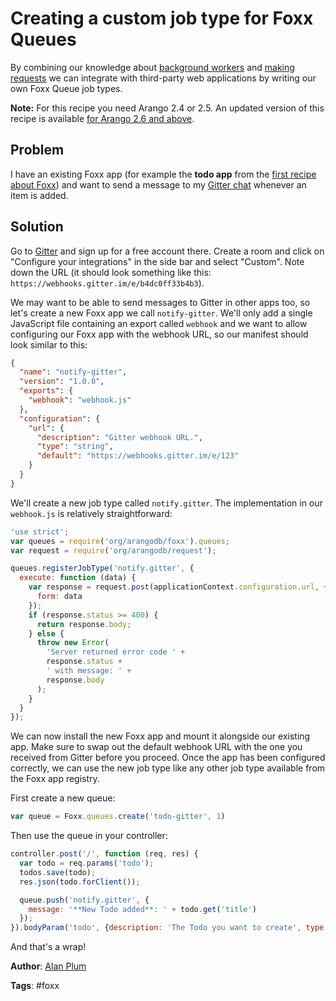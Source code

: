 # Creating a custom job type for Foxx Queues

By combining our knowledge about [background workers](QueuesLegacy.md) and [making requests](MakingRequests.md) we can integrate with third-party web applications by writing our own Foxx Queue job types.

**Note:** For this recipe you need Arango 2.4 or 2.5. An updated version of this recipe is available [for Arango 2.6 and above](CustomQueueJobs.md).

## Problem

I have an existing Foxx app (for example the **todo app** from the [first recipe about Foxx](FirstSteps.md)) and want to send a message to my [Gitter chat](https://gitter.im) whenever an item is added.

## Solution

Go to [Gitter](https://gitter.im) and sign up for a free account there. Create a room and click on "Configure your integrations" in the side bar and select "Custom". Note down the URL (it should look something like this: `https://webhooks.gitter.im/e/b4dc0ff33b4b3`).

We may want to be able to send messages to Gitter in other apps too, so let's create a new Foxx app we call `notify-gitter`. We'll only add a single JavaScript file containing an export called `webhook` and we want to allow configuring our Foxx app with the webhook URL, so our manifest should look similar to this:

```json
{
  "name": "notify-gitter",
  "version": "1.0.0",
  "exports": {
    "webhook": "webhook.js"
  },
  "configuration": {
    "url": {
      "description": "Gitter webhook URL.",
      "type": "string",
      "default": "https://webhooks.gitter.im/e/123"
    }
  }
}
```

We'll create a new job type called `notify.gitter`. The implementation in our `webhook.js` is relatively straightforward:

```js
'use strict';
var queues = require('org/arangodb/foxx').queues;
var request = require('org/arangodb/request');

queues.registerJobType('notify.gitter', {
  execute: function (data) {
    var response = request.post(applicationContext.configuration.url, {
      form: data
    });
    if (response.status >= 400) {
      return response.body;
    } else {
      throw new Error(
        'Server returned error code ' +
        response.status +
        ' with message: ' +
        response.body
      );
    }
  }
});
```

We can now install the new Foxx app and mount it alongside our existing app. Make sure to swap out the default webhook URL with the one you received from Gitter before you proceed. Once the app has been configured correctly, we can use the new job type like any other job type available from the Foxx app registry.

First create a new queue:

```js
var queue = Foxx.queues.create('todo-gitter', 1)
```

Then use the queue in your controller:

```js
controller.post('/', function (req, res) {
  var todo = req.params('todo');
  todos.save(todo);
  res.json(todo.forClient());

  queue.push('notify.gitter', {
    message: '**New Todo added**: ' + todo.get('title')
  });
}).bodyParam('todo', {description: 'The Todo you want to create', type: Todo});
```

And that's a wrap!

**Author**: [Alan Plum](https://github.com/pluma)

**Tags**: #foxx
